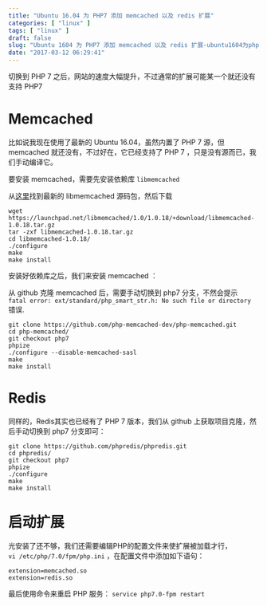 ```yaml
---
title: "Ubuntu 16.04 为 PHP7 添加 memcached 以及 redis 扩展"
categories: [ "linux" ]
tags: [ "linux" ]
draft: false
slug: "Ubuntu 1604 为 PHP7 添加 memcached 以及 redis 扩展-ubuntu1604为php7添加memcached以及redis扩展"
date: "2017-03-12 06:29:41"
---
```




切换到 PHP 7 之后，网站的速度大幅提升，不过通常的扩展可能某一个就还没有支持 PHP7

# Memcached

比如说我现在使用了最新的 Ubuntu 16.04，虽然内置了 PHP 7 源，但 memcached 就还没有，不过好在，它已经支持了 PHP 7 ，只是没有源而已，我们手动编译它。

要安装 memcached，需要先安装依赖库 `libmemcached`

从[这里][1]找到最新的 libmemcached 源码包，然后下载

    wget https://launchpad.net/libmemcached/1.0/1.0.18/+download/libmemcached-1.0.18.tar.gz
    tar -zxf libmemcached-1.0.18.tar.gz
    cd libmemcached-1.0.18/
    ./configure
    make
    make install

安装好依赖库之后，我们来安装 memcached ：

从 github 克隆 memcached 后，需要手动切换到 php7 分支，不然会提示  
`fatal error: ext/standard/php_smart_str.h: No such file or directory` 错误.

    git clone https://github.com/php-memcached-dev/php-memcached.git
    cd php-memcached/
    git checkout php7
    phpize
    ./configure --disable-memcached-sasl
    make
    make install

# Redis

同样的，Redis其实也已经有了 PHP 7 版本，我们从 github 上获取项目克隆，然后手动切换到 php7 分支即可：

    git clone https://github.com/phpredis/phpredis.git
    cd phpredis/
    git checkout php7
    phpize
    ./configure
    make
    make install

# 启动扩展

光安装了还不够，我们还需要编辑PHP的配置文件来使扩展被加载才行，  
`vi /etc/php/7.0/fpm/php.ini` ，在配置文件中添加如下语句：

    extension=memcached.so
    extension=redis.so

最后使用命令来重启 PHP 服务： `service php7.0-fpm restart`

 [1]: https://launchpad.net/libmemcached/+download